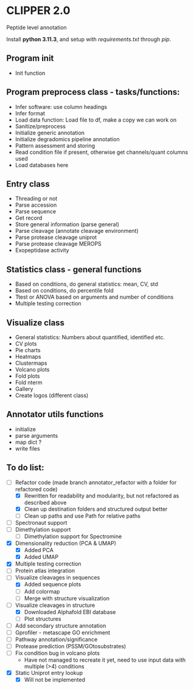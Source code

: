 # CLIPPER 2.0
Peptide level annotation

Install **python 3.11.3**, and setup with *requirements.txt* through *pip*.

## Program init
- Init function

## Program preprocess class - tasks/functions:
- Infer software: use column headings
- Infer format
- Load data function: Load file to df, make a copy we can work on
- Sanitize/preprocess
- Initialize generic annotation
- Initialize degradomics pipeline annotation
- Pattern assessment and storing
- Read condition file if present, otherwise get channels/quant columns used
- Load databases here

## Entry class
- Threading or not
- Parse accession
- Parse sequence
- Get record
- Store general information (parse general)
- Parse cleavage (annotate cleavage environment)
- Parse protease cleavage uniprot
- Parse protease cleavage MEROPS
- Exopeptidase activity

## Statistics class - general functions
- Based on conditions, do general statistics: mean, CV, std
- Based on conditions, do percentile fold
- Ttest or ANOVA based on arguments and number of conditions
- Multiple testing correction

## Visualize class
- General statistics: Numbers about quantified, identified etc.
- CV plots
- Pie charts
- Heatmaps
- Clustermaps
- Volcano plots
- Fold plots
- Fold nterm
- Gallery
- Create logos (different class)

## Annotator utils functions
- initialize 
- parse arguments
- map dict ?
- write files

## To do list:
- [ ] Refactor code (made branch annotator_refactor with a folder for refactored code)
    - [x] Rewritten for readability and modularity, but not refactored as described above
    - [x] Clean up destination folders and structured output better
    - [ ] Clean up paths and use Path for relative paths
- [ ] Spectronaut support
- [ ] Dimethylation support
    - [ ] Dimethylation support for Spectromine
- [x] Dimensionality reduction (PCA & UMAP)
    - [x] Added PCA
    - [x] Added UMAP
- [x] Multiple testing correction
- [ ] Protein atlas integration
- [ ] Visualize cleavages in sequences
    - [x] Added sequence plots
    - [ ] Add colormap 
    - [ ] Merge with structure visualization
- [ ] Visualize cleavages in structure
    - [x] Downloaded Alphafold EBI database
    - [ ] Plot structures
- [ ] Add secondary structure annotation
- [ ] Gprofiler - metascape GO enrichment
- [ ] Pathway annotation/significance
- [ ] Protease prediction (PSSM/GOtosubstrates)
- [ ] Fix condition bug in volcano plots
    - Have not managed to recreate it yet, need to use input data with multiple (>4) conditions
- [x] Static Uniprot entry lookup
    - [x] Will not be implemented